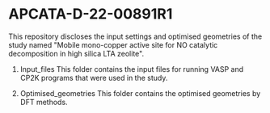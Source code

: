 # APCATA-D-22-00891R1

This repository discloses the input settings and optimised geometries of the study named "Mobile mono-copper active site for NO catalytic decomposition in high silica LTA zeolite". 

1. Input_files
This folder contains the input files for running VASP and CP2K programs that were used in the study.

2. Optimised_geometries
This folder contains the optimised geometries by DFT methods. 
